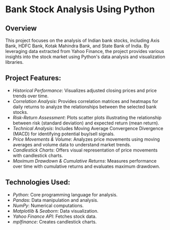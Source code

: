 
# Bank Stock Analysis Using Python

## Overview
This project focuses on the analysis of Indian bank stocks, including Axis Bank, HDFC Bank, Kotak Mahindra Bank, and State Bank of India. By leveraging data extracted from Yahoo Finance, the project provides various insights into the stock market using Python's data analysis and visualization libraries.

## Project Features:
- *Historical Performance*: Visualizes adjusted closing prices and price trends over time.
- *Correlation Analysis*: Provides correlation matrices and heatmaps for daily returns to analyze the relationships between the selected bank stocks.
- *Risk-Return Assessment*: Plots scatter plots illustrating the relationship between risk (standard deviation) and expected return (mean return).
- *Technical Analysis*: Includes Moving Average Convergence Divergence (MACD) for identifying potential buy/sell signals.
- *Price Movements & Volume*: Analyzes price movements using moving averages and volume data to understand market trends.
- *Candlestick Charts*: Offers visual representation of price movements with candlestick charts.
- *Maximum Drawdown & Cumulative Returns*: Measures performance over time with cumulative returns and evaluates maximum drawdown.
  
## Technologies Used:
- *Python*: Core programming language for analysis.
- *Pandas*: Data manipulation and analysis.
- *NumPy*: Numerical computations.
- *Matplotlib* & *Seaborn*: Data visualization.
- *Yahoo Finance API*: Fetches stock data.
- *mplfinance*: Creates candlestick charts.
